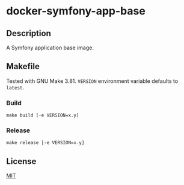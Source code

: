 # docker-symfony-app-base

## Description

A Symfony application base image.

## Makefile

Tested with GNU Make 3.81. `VERSION` environment variable defaults to `latest`.

### Build

    make build [-e VERSION=x.y]

### Release

    make release [-e VERSION=x.y]

## License

[MIT](LICENSE)
